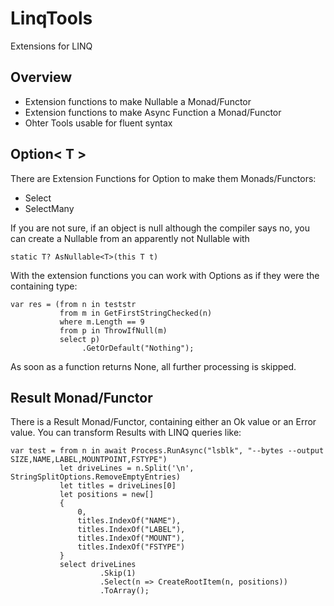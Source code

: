 # LinqTools

Extensions for LINQ

## Overview

* Extension functions to make Nullable a Monad/Functor
* Extension functions to make Async Function a Monad/Functor
* Ohter Tools usable for fluent syntax

## Option< T >

There are Extension Functions for Option to make them Monads/Functors:
* Select
* SelectMany

If you are not sure, if an object is null although the compiler says no, you can create a Nullable from an apparently not Nullable with
```
static T? AsNullable<T>(this T t)

``` 
With the extension functions you can work with Options as if they were the containing type:
``` 
var res = (from n in teststr
           from m in GetFirstStringChecked(n) 
           where m.Length == 9
           from p in ThrowIfNull(m)
           select p)
                .GetOrDefault("Nothing");
``` 
As soon as a function returns None, all further processing is skipped.

## Result Monad/Functor

There is a Result Monad/Functor, containing either an Ok value or an Error value. You can transform
Results with LINQ queries like:

```
var test = from n in await Process.RunAsync("lsblk", "--bytes --output SIZE,NAME,LABEL,MOUNTPOINT,FSTYPE")
           let driveLines = n.Split('\n', StringSplitOptions.RemoveEmptyEntries)
           let titles = driveLines[0]
           let positions = new[]
           {
               0,
               titles.IndexOf("NAME"),
               titles.IndexOf("LABEL"),
               titles.IndexOf("MOUNT"),
               titles.IndexOf("FSTYPE")
           }
           select driveLines
                    .Skip(1)
                    .Select(n => CreateRootItem(n, positions))
                    .ToArray();
```
